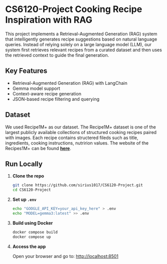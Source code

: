 # CS6120-Project Cooking Recipe Inspiration with RAG
This project implements a Retrieval-Augmented Generation (RAG) system that intelligently generates recipe suggestions based on natural language queries. Instead of relying solely on a large language model (LLM), our system first retrieves relevant recipes from a curated dataset and then uses the retrieved context to guide the final generation.

## Key Features
- Retrieval-Augmented Generation (RAG) with LangChain
- Gemma model support
- Context-aware recipe generation
- JSON-based recipe filtering and querying

## Dataset 
We used Recipe1M+ as our dataset. The Recipe1M+ dataset is one of the largest publicly available collections of structured cooking recipes paired with images. Each recipe contains structered fileds such as title, ingredients, cooking instructions, nutririon values. 
The website of the Recipes1M+ can be found [**here**](https://im2recipe.csail.mit.edu/).


## Run Locally

1. **Clone the repo**
    ```bash
    git clone https://github.com/sirius1017/CS6120-Project.git
    cd CS6120-Project
    ```

2. **Set up `.env`**
    ```bash
    echo "GOOGLE_API_KEY=your_api_key_here" > .env
    echo "MODEL=gemma3:latest" >> .env
    ```

3. **Build using Docker**
    ```bash
    docker compose build
    docker compose up
    ```

4. **Access the app**

    Open your browser and go to: [http://localhost:8501](http://localhost:8501)

